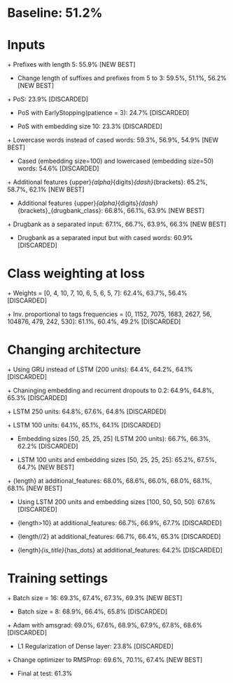 # Baseline: 51.2%
<!---
Epoch 10/10
170/170 [==============================] - 47s 275ms/step - loss: 0.0013 - accuracy: 0.9976 - val_loss: 0.0217 - val_accuracy: 0.9649
                   tp     fp      fn    #pred   #exp    P       R       F1
------------------------------------------------------------------------------
brand              45      3     329      48     374    93.8%   12.0%   21.3%
drug             1604    123     302    1727    1906    92.9%   84.2%   88.3%
drug_n             13    118      32     131      45    9.9%    28.9%   14.8%
group             543    122     144     665     687    81.7%   79.0%   80.3%
------------------------------------------------------------------------------
M.avg            -      -       -       -       -       69.6%   51.0%   51.2%
------------------------------------------------------------------------------
m.avg            2205    366     807    2571    3012    85.8%   73.2%   79.0%
m.avg(no class)  2347    224     665    2571    3012    91.3%   77.9%   84.1%
--->

# Inputs
\+ Prefixes with length 5: 55.9% [NEW BEST]
<!---
Epoch 10/10
170/170 [==============================] - 51s 302ms/step - loss: 0.0012 - accuracy: 0.9976 - val_loss: 0.0207 - val_accuracy: 0.9701
<!---                   tp	  fp	  fn	#pred	#exp	P	R	F1
------------------------------------------------------------------------------
brand              59	   1	 315	  60	 374	98.3%	15.8%	27.2%
drug             1649	 169	 257	1818	1906	90.7%	86.5%	88.6%
drug_n              7	   3	  38	  10	  45	70.0%	15.6%	25.5%
group             552	 101	 135	 653	 687	84.5%	80.3%	82.4%
------------------------------------------------------------------------------
M.avg            -      -       -       -       -       85.9%	49.5%	55.9%
------------------------------------------------------------------------------
m.avg            2267	 274	 745	2541	3012	89.2%	75.3%	81.6%
m.avg(no class)  2358	 183	 654	2541	3012	92.8%	78.3%	84.9%
--->

* Change length of suffixes and prefixes from 5 to 3: 59.5%, 51.1%, 56.2% [NEW BEST]
<!---
Epoch 10/10
170/170 [==============================] - 51s 300ms/step - loss: 0.0013 - accuracy: 0.9976 - val_loss: 0.0198 - val_accuracy: 0.9688

                   tp     fp      fn    #pred   #exp    P       R       F1
------------------------------------------------------------------------------
brand             109     21     265     130     374    83.8%   29.1%   43.3%
drug             1680    203     226    1883    1906    89.2%   88.1%   88.7%
drug_n              7      4      38      11      45    63.6%   15.6%   25.0%
group             573    152     114     725     687    79.0%   83.4%   81.2%
------------------------------------------------------------------------------
M.avg            -      -       -       -       -       78.9%   54.1%   59.5%
------------------------------------------------------------------------------
m.avg            2369    380     643    2749    3012    86.2%   78.7%   82.2%
m.avg(no class)  2489    260     523    2749    3012    90.5%   82.6%   86.4%

Epoch 10/10
170/170 [==============================] - 18s 107ms/step - loss: 0.0043 - accuracy: 0.9971 - val_loss: 0.0700 - val_accuracy: 0.9682
                   tp     fp      fn    #pred   #exp    P       R       F1
------------------------------------------------------------------------------
brand              57      9     317      66     374    86.4%   15.2%   25.9%
drug             1506    224     400    1730    1906    87.1%   79.0%   82.8%
drug_n              5     10      40      15      45    33.3%   11.1%   16.7%
group             535    133     152     668     687    80.1%   77.9%   79.0%
------------------------------------------------------------------------------
M.avg            -      -       -       -       -       71.7%   45.8%   51.1%
------------------------------------------------------------------------------
m.avg            2103    376     909    2479    3012    84.8%   69.8%   76.6%
m.avg(no class)  2181    298     831    2479    3012    88.0%   72.4%   79.4%

Epoch 10/10
170/170 [==============================] - 18s 105ms/step - loss: 0.0037 - accuracy: 0.9977 - val_loss: 0.0562 - val_accuracy: 0.9712
                   tp     fp      fn    #pred   #exp    P       R       F1
------------------------------------------------------------------------------
brand              88     12     286     100     374    88.0%   23.5%   37.1%
drug             1557    251     349    1808    1906    86.1%   81.7%   83.8%
drug_n              9     20      36      29      45    31.0%   20.0%   24.3%
group             539    131     148     670     687    80.4%   78.5%   79.4%
------------------------------------------------------------------------------
M.avg            -      -       -       -       -       71.4%   50.9%   56.2%
------------------------------------------------------------------------------
m.avg            2193    414     819    2607    3012    84.1%   72.8%   78.1%
m.avg(no class)  2302    305     710    2607    3012    88.3%   76.4%   81.9%
--->

<!---
Epoch 10/10
170/170 [==============================] - 57s 334ms/step - loss: 0.0028 - accuracy: 0.9947 - val_loss: 0.0185 - val_accuracy: 0.9702
<!---
                   tp     fp      fn    #pred   #exp    P       R       F1
------------------------------------------------------------------------------
brand             110     15     264     125     374    88.0%   29.4%   44.1%
drug             1668    219     238    1887    1906    88.4%   87.5%   88.0%
drug_n              5     16      40      21      45    23.8%   11.1%   15.2%
group             535     98     152     633     687    84.5%   77.9%   81.1%
------------------------------------------------------------------------------
M.avg            -      -       -       -       -       71.2%   51.5%   57.1%
------------------------------------------------------------------------------
m.avg            2318    348     694    2666    3012    86.9%   77.0%   81.6%
m.avg(no class)  2455    211     557    2666    3012    92.1%   81.5%   86.5%
--->

\+ PoS: 23.9% [DISCARDED]
<!---
Epoch 1/10
170/170 [==============================] - 63s 353ms/step - loss: 0.0212 - accuracy: 0.8710 - val_loss: 0.0104 - val_accuracy: 0.9011
Epoch 2/10
170/170 [==============================] - 61s 361ms/step - loss: 0.0065 - accuracy: 0.9438 - val_loss: 0.0073 - val_accuracy: 0.9438
Epoch 3/10
170/170 [==============================] - 66s 388ms/step - loss: 0.0032 - accuracy: 0.9721 - val_loss: 0.0065 - val_accuracy: 0.9530
Epoch 4/10
170/170 [==============================] - 64s 376ms/step - loss: 0.0019 - accuracy: 0.9844 - val_loss: 0.0061 - val_accuracy: 0.9552
Epoch 5/10
170/170 [==============================] - 59s 344ms/step - loss: 0.0013 - accuracy: 0.9893 - val_loss: 0.0063 - val_accuracy: 0.9573
Epoch 6/10
170/170 [==============================] - 62s 364ms/step - loss: 8.0420e-04 - accuracy: 0.9935 - val_loss: 0.0065 - val_accuracy: 0.9583
Epoch 7/10
170/170 [==============================] - 62s 364ms/step - loss: 5.9453e-04 - accuracy: 0.9949 - val_loss: 0.0068 - val_accuracy: 0.9583
Epoch 8/10
170/170 [==============================] - 61s 362ms/step - loss: 4.4662e-04 - accuracy: 0.9960 - val_loss: 0.0078 - val_accuracy: 0.9520
Epoch 9/10
170/170 [==============================] - 62s 363ms/step - loss: 3.3300e-04 - accuracy: 0.9973 - val_loss: 0.0075 - val_accuracy: 0.9552
Epoch 10/10
170/170 [==============================] - 62s 363ms/step - loss: 2.8593e-04 - accuracy: 0.9978 - val_loss: 0.0080 - val_accuracy: 0.9542
<!---
                   tp     fp      fn    #pred   #exp    P       R       F1
------------------------------------------------------------------------------
brand              14      3     360      17     374    82.4%   3.7%    7.2%
drug              550     59    1356     609    1906    90.3%   28.9%   43.7%
drug_n              1      4      44       5      45    20.0%   2.2%    4.0%
group             187     43     500     230     687    81.3%   27.2%   40.8%
------------------------------------------------------------------------------
M.avg            -      -       -       -       -       68.5%   15.5%   23.9%
------------------------------------------------------------------------------
m.avg             752    109    2260     861    3012    87.3%   25.0%   38.8%
m.avg(no class)   779     82    2233     861    3012    90.5%   25.9%   40.2%
--->

* PoS with EarlyStopping(patience = 3): 24.7% [DISCARDED]
<!---
Epoch 5/10
170/170 [==============================] - 60s 351ms/step - loss: 0.0012 - accuracy: 0.9901 - val_loss: 0.0060 - val_accuracy: 0.9573
                   tp     fp      fn    #pred   #exp    P       R       F1
------------------------------------------------------------------------------
brand              15      5     359      20     374    75.0%   4.0%    7.6%
drug              585     90    1321     675    1906    86.7%   30.7%   45.3%
drug_n              1      2      44       3      45    33.3%   2.2%    4.2%
group             194     54     493     248     687    78.2%   28.2%   41.5%
------------------------------------------------------------------------------
M.avg            -      -       -       -       -       68.3%   16.3%   24.7%
------------------------------------------------------------------------------
m.avg             795    151    2217     946    3012    84.0%   26.4%   40.2%
m.avg(no class)   833    113    2179     946    3012    88.1%   27.7%   42.1%
--->

* PoS with embedding size 10: 23.3% [DISCARDED]
<!---
Epoch 10/10
170/170 [==============================] - 56s 329ms/step - loss: 2.8751e-04 - accuracy: 0.9977 - val_loss: 0.0075 - val_accuracy: 0.9573
<!---
                   tp     fp      fn    #pred   #exp    P       R       F1
------------------------------------------------------------------------------
brand              14      1     360      15     374    93.3%   3.7%    7.2%
drug              583     96    1323     679    1906    85.9%   30.6%   45.1%
drug_n              0      0      45       0      45    0.0%    0.0%    0.0%
group             190     53     497     243     687    78.2%   27.7%   40.9%
------------------------------------------------------------------------------
M.avg            -      -       -       -       -       64.3%   15.5%   23.3%
------------------------------------------------------------------------------
m.avg             787    150    2225     937    3012    84.0%   26.1%   39.9%
m.avg(no class)   825    112    2187     937    3012    88.0%   27.4%   41.8%
--->

\+ Lowercase words instead of cased words: 59.3%, 56.9%, 54.9% [NEW BEST]
<!---
Epoch 10/10
170/170 [==============================] - 18s 108ms/step - loss: 0.0039 - accuracy: 0.9975 - val_loss: 0.0521 - val_accuracy: 0.9724
                   tp     fp      fn    #pred   #exp    P       R       F1
------------------------------------------------------------------------------
brand             121     11     253     132     374    91.7%   32.4%   47.8%
drug             1587    274     319    1861    1906    85.3%   83.3%   84.3%
drug_n             10     24      35      34      45    29.4%   22.2%   25.3%
group             543    133     144     676     687    80.3%   79.0%   79.7%
------------------------------------------------------------------------------
M.avg            -      -       -       -       -       71.7%   54.2%   59.3%
------------------------------------------------------------------------------
m.avg            2261    442     751    2703    3012    83.6%   75.1%   79.1%
m.avg(no class)  2368    335     644    2703    3012    87.6%   78.6%   82.9%

                   tp     fp      fn    #pred   #exp    P       R       F1
------------------------------------------------------------------------------
brand             117     27     257     144     374    81.2%   31.3%   45.2%
drug             1447    179     459    1626    1906    89.0%   75.9%   81.9%
drug_n              9     38      36      47      45    19.1%   20.0%   19.6%
group             543    115     144     658     687    82.5%   79.0%   80.7%
------------------------------------------------------------------------------
M.avg            -      -       -       -       -       68.0%   51.6%   56.9%
------------------------------------------------------------------------------
m.avg            2116    359     896    2475    3012    85.5%   70.3%   77.1%
m.avg(no class)  2204    271     808    2475    3012    89.1%   73.2%   80.3%

Epoch 10/10
170/170 [==============================] - 18s 104ms/step - loss: 0.0039 - accuracy: 0.9976 - val_loss: 0.0575 - val_accuracy: 0.9716
                   tp     fp      fn    #pred   #exp    P       R       F1
------------------------------------------------------------------------------
brand              97     10     277     107     374    90.7%   25.9%   40.3%
drug             1546    241     360    1787    1906    86.5%   81.1%   83.7%
drug_n              6     21      39      27      45    22.2%   13.3%   16.7%
group             532    132     155     664     687    80.1%   77.4%   78.8%
------------------------------------------------------------------------------
M.avg            -      -       -       -       -       69.9%   49.5%   54.9%
------------------------------------------------------------------------------
m.avg            2181    404     831    2585    3012    84.4%   72.4%   77.9%
m.avg(no class)  2275    310     737    2585    3012    88.0%   75.5%   81.3%
--->

* Cased (embedding size=100) and lowercased (embedding size=50) words: 54.6% [DISCARDED]
<!---
Epoch 10/10
170/170 [==============================] - 22s 132ms/step - loss: 0.0030 - accuracy: 0.9980 - val_loss: 0.0595 - val_accuracy: 0.9692
                   tp     fp      fn    #pred   #exp    P       R       F1
------------------------------------------------------------------------------
brand              84     21     290     105     374    80.0%   22.5%   35.1%
drug             1489    206     417    1695    1906    87.8%   78.1%   82.7%
drug_n              7     15      38      22      45    31.8%   15.6%   20.9%
group             545    136     142     681     687    80.0%   79.3%   79.7%
------------------------------------------------------------------------------
M.avg            -      -       -       -       -       69.9%   48.9%   54.6%
------------------------------------------------------------------------------
m.avg            2125    378     887    2503    3012    84.9%   70.6%   77.1%
m.avg(no class)  2207    296     805    2503    3012    88.2%   73.3%   80.0%
--->

\+ Additional features {upper}_{alpha}_{digits}_{dash}_{brackets}: 65.2%, 58.7%, 62.1% [NEW BEST]
<!---
Epoch 10/10
170/170 [==============================] - 63s 368ms/step - loss: 0.0012 - accuracy: 0.9977 - val_loss: 0.0163 - val_accuracy: 0.9731
                   tp     fp      fn    #pred   #exp    P       R       F1
------------------------------------------------------------------------------
brand             194     30     180     224     374    86.6%   51.9%   64.9%
drug             1674    149     232    1823    1906    91.8%   87.8%   89.8%
drug_n             10     34      35      44      45    22.7%   22.2%   22.5%
group             570    103     117     673     687    84.7%   83.0%   83.8%
------------------------------------------------------------------------------
M.avg            -      -       -       -       -       71.5%   61.2%   65.2%
------------------------------------------------------------------------------
m.avg            2448    316     564    2764    3012    88.6%   81.3%   84.8%
m.avg(no class)  2546    218     466    2764    3012    92.1%   84.5%   88.2%

Epoch 10/10
170/170 [==============================] - 22s 132ms/step - loss: 0.0039 - accuracy: 0.9974 - val_loss: 0.0552 - val_accuracy: 0.9723
                   tp     fp      fn    #pred   #exp    P       R       F1
------------------------------------------------------------------------------
brand             141     15     233     156     374    90.4%   37.7%   53.2%
drug             1508    191     398    1699    1906    88.8%   79.1%   83.7%
drug_n              7     20      38      27      45    25.9%   15.6%   19.4%
group             516    113     171     629     687    82.0%   75.1%   78.4%
------------------------------------------------------------------------------
M.avg            -      -       -       -       -       71.8%   51.9%   58.7%
------------------------------------------------------------------------------
m.avg            2172    339     840    2511    3012    86.5%   72.1%   78.7%
m.avg(no class)  2236    275     776    2511    3012    89.0%   74.2%   81.0%

Epoch 10/10
170/170 [==============================] - 21s 125ms/step - loss: 0.0036 - accuracy: 0.9978 - val_loss: 0.0478 - val_accuracy: 0.9739
                   tp     fp      fn    #pred   #exp    P       R       F1
------------------------------------------------------------------------------
brand             187     44     187     231     374    81.0%   50.0%   61.8%
drug             1508    198     398    1706    1906    88.4%   79.1%   83.5%
drug_n              9     25      36      34      45    26.5%   20.0%   22.8%
group             538    115     149     653     687    82.4%   78.3%   80.3%
------------------------------------------------------------------------------
M.avg            -      -       -       -       -       69.6%   56.9%   62.1%
------------------------------------------------------------------------------
m.avg            2242    382     770    2624    3012    85.4%   74.4%   79.6%
m.avg(no class)  2323    301     689    2624    3012    88.5%   77.1%   82.4%
--->

* Additional features {upper}_{alpha}_{digits}_{dash}_{brackets}_{drugbank_class}: 66.8%, 66.1%, 63.9% [NEW BEST]
<!---
Epoch 10/10
170/170 [==============================] - 43s 252ms/step - loss: 0.0034 - accuracy: 0.9978 - val_loss: 0.0463 - val_accuracy: 0.9763
                   tp     fp      fn    #pred   #exp    P       R       F1
------------------------------------------------------------------------------
brand             250     43     124     293     374    85.3%   66.8%   75.0%
drug             1551    226     355    1777    1906    87.3%   81.4%   84.2%
drug_n             10     16      35      26      45    38.5%   22.2%   28.2%
group             533    113     154     646     687    82.5%   77.6%   80.0%
------------------------------------------------------------------------------
M.avg            -      -       -       -       -       73.4%   62.0%   66.8%
------------------------------------------------------------------------------
m.avg            2344    398     668    2742    3012    85.5%   77.8%   81.5%
m.avg(no class)  2410    332     602    2742    3012    87.9%   80.0%   83.8%

Epoch 10/10
170/170 [==============================] - 32s 187ms/step - loss: 0.0039 - accuracy: 0.9976 - val_loss: 0.0508 - val_accuracy: 0.9717
                   tp     fp      fn    #pred   #exp    P       R       F1
------------------------------------------------------------------------------
brand             205     26     169     231     374    88.7%   54.8%   67.8%
drug             1426    152     480    1578    1906    90.4%   74.8%   81.9%
drug_n              7     32      38      39      45    17.9%   15.6%   16.7%
group             512    113     175     625     687    81.9%   74.5%   78.0%
------------------------------------------------------------------------------
M.avg            -      -       -       -       -       69.7%   54.9%   61.1%
------------------------------------------------------------------------------
m.avg            2150    323     862    2473    3012    86.9%   71.4%   78.4%
m.avg(no class)  2208    265     804    2473    3012    89.3%   73.3%   80.5%

Epoch 10/10
170/170 [==============================] - 22s 129ms/step - loss: 0.0034 - accuracy: 0.9978 - val_loss: 0.0450 - val_accuracy: 0.9759
                   tp     fp      fn    #pred   #exp    P       R       F1
------------------------------------------------------------------------------
brand             225     45     149     270     374    83.3%   60.2%   69.9%
drug             1538    205     368    1743    1906    88.2%   80.7%   84.3%
drug_n              7     15      38      22      45    31.8%   15.6%   20.9%
group             537    111     150     648     687    82.9%   78.2%   80.4%
------------------------------------------------------------------------------
M.avg            -      -       -       -       -       71.6%   58.6%   63.9%
------------------------------------------------------------------------------
m.avg            2307    376     705    2683    3012    86.0%   76.6%   81.0%
m.avg(no class)  2372    311     640    2683    3012    88.4%   78.8%   83.3%
--->

\+ Drugbank as a separated input: 67.1%, 66.7%, 63.9%, 66.3% [NEW BEST]
<!---
Epoch 10/10
170/170 [==============================] - 24s 142ms/step - loss: 0.0029 - accuracy: 0.9983 - val_loss: 0.0487 - val_accuracy: 0.9759
                   tp     fp      fn    #pred   #exp    P       R       F1
------------------------------------------------------------------------------
brand             234     31     140     265     374    88.3%   62.6%   73.2%
drug             1520    196     386    1716    1906    88.6%   79.7%   83.9%
drug_n              9      5      36      14      45    64.3%   20.0%   30.5%
group             531     95     156     626     687    84.8%   77.3%   80.9%
------------------------------------------------------------------------------
M.avg            -      -       -       -       -       81.5%   59.9%   67.1%
------------------------------------------------------------------------------
m.avg            2294    327     718    2621    3012    87.5%   76.2%   81.4%
m.avg(no class)  2341    280     671    2621    3012    89.3%   77.7%   83.1%

Epoch 10/10
170/170 [==============================] - 23s 138ms/step - loss: 0.0038 - accuracy: 0.9976 - val_loss: 0.0430 - val_accuracy: 0.9775
                   tp     fp      fn    #pred   #exp    P       R       F1
------------------------------------------------------------------------------
brand             234     29     140     263     374    89.0%   62.6%   73.5%
drug             1567    217     339    1784    1906    87.8%   82.2%   84.9%
drug_n             10     18      35      28      45    35.7%   22.2%   27.4%
group             546    115     141     661     687    82.6%   79.5%   81.0%
------------------------------------------------------------------------------
M.avg            -      -       -       -       -       73.8%   61.6%   66.7%
------------------------------------------------------------------------------
m.avg            2357    379     655    2736    3012    86.1%   78.3%   82.0%
m.avg(no class)  2416    320     596    2736    3012    88.3%   80.2%   84.1%

Epoch 10/10
170/170 [==============================] - 24s 144ms/step - loss: 0.0029 - accuracy: 0.9981 - val_loss: 0.0504 - val_accuracy: 0.9745
                   tp     fp      fn    #pred   #exp    P       R       F1
------------------------------------------------------------------------------
brand             190     17     184     207     374    91.8%   50.8%   65.4%
drug             1511    188     395    1699    1906    88.9%   79.3%   83.8%
drug_n              9     16      36      25      45    36.0%   20.0%   25.7%
group             540    111     147     651     687    82.9%   78.6%   80.7%
------------------------------------------------------------------------------
M.avg            -      -       -       -       -       74.9%   57.2%   63.9%
------------------------------------------------------------------------------
m.avg            2250    332     762    2582    3012    87.1%   74.7%   80.4%
m.avg(no class)  2306    276     706    2582    3012    89.3%   76.6%   82.4%

Epoch 10/10
170/170 [==============================] - 24s 143ms/step - loss: 0.0032 - accuracy: 0.9980 - val_loss: 0.0466 - val_accuracy: 0.9759
                   tp     fp      fn    #pred   #exp    P       R       F1
------------------------------------------------------------------------------
brand             238     33     136     271     374    87.8%   63.6%   73.8%
drug             1530    222     376    1752    1906    87.3%   80.3%   83.7%
drug_n              8      3      37      11      45    72.7%   17.8%   28.6%
group             521    105     166     626     687    83.2%   75.8%   79.4%
------------------------------------------------------------------------------
M.avg            -      -       -       -       -       82.8%   59.4%   66.3%
------------------------------------------------------------------------------
m.avg            2297    363     715    2660    3012    86.4%   76.3%   81.0%
m.avg(no class)  2358    302     654    2660    3012    88.6%   78.3%   83.1%
--->

* Drugbank as a separated input but with cased words: 60.9% [DISCARDED]
<!---
Epoch 10/10
170/170 [==============================] - 25s 144ms/step - loss: 0.0029 - accuracy: 0.9980 - val_loss: 0.0489 - val_accuracy: 0.9739
                   tp     fp      fn    #pred   #exp    P       R       F1
------------------------------------------------------------------------------
brand             217     35     157     252     374    86.1%   58.0%   69.3%
drug             1537    216     369    1753    1906    87.7%   80.6%   84.0%
drug_n              3      3      42       6      45    50.0%   6.7%    11.8%
group             536    140     151     676     687    79.3%   78.0%   78.7%
------------------------------------------------------------------------------
M.avg            -      -       -       -       -       75.8%   55.8%   60.9%
------------------------------------------------------------------------------
m.avg            2293    394     719    2687    3012    85.3%   76.1%   80.5%
m.avg(no class)  2356    331     656    2687    3012    87.7%   78.2%   82.7%
--->


# Class weighting at loss
\+ Weights = [0, 4, 10, 7, 10, 6, 5, 6, 5, 7]: 62.4%, 63.7%, 56.4% [DISCARDED]
<!---
Epoch 10/10
170/170 [==============================] - 68s 397ms/step - loss: 0.0210 - accuracy: 0.9958 - val_loss: 0.3340 - val_accuracy: 0.9746
                   tp     fp      fn    #pred   #exp    P       R       F1
------------------------------------------------------------------------------
brand             185     17     189     202     374    91.6%   49.5%   64.2%
drug             1495    186     411    1681    1906    88.9%   78.4%   83.4%
drug_n              7     11      38      18      45    38.9%   15.6%   22.2%
group             536    119     151     655     687    81.8%   78.0%   79.9%
------------------------------------------------------------------------------
M.avg            -      -       -       -       -       75.3%   55.4%   62.4%
------------------------------------------------------------------------------
m.avg            2223    333     789    2556    3012    87.0%   73.8%   79.8%
m.avg(no class)  2276    280     736    2556    3012    89.0%   75.6%   81.8%

Epoch 10/10
170/170 [==============================] - 48s 285ms/step - loss: 0.0261 - accuracy: 0.9929 - val_loss: 0.3176 - val_accuracy: 0.9724
                   tp     fp      fn    #pred   #exp    P       R       F1
------------------------------------------------------------------------------
brand             231     41     143     272     374    84.9%   61.8%   71.5%
drug             1443    229     463    1672    1906    86.3%   75.7%   80.7%
drug_n              9     20      36      29      45    31.0%   20.0%   24.3%
group             519    121     168     640     687    81.1%   75.5%   78.2%
------------------------------------------------------------------------------
M.avg            -      -       -       -       -       70.8%   58.3%   63.7%
------------------------------------------------------------------------------
m.avg            2202    411     810    2613    3012    84.3%   73.1%   78.3%
m.avg(no class)  2272    341     740    2613    3012    86.9%   75.4%   80.8%

Epoch 10/10
170/170 [==============================] - 25s 144ms/step - loss: 0.0115 - accuracy: 0.9846 - val_loss: 0.2583 - val_accuracy: 0.9616
                   tp     fp      fn    #pred   #exp    P       R       F1
------------------------------------------------------------------------------
brand             252     36     122     288     374    87.5%   67.4%   76.1%
drug             1493    162     413    1655    1906    90.2%   78.3%   83.9%
drug_n             10     52      35      62      45    16.1%   22.2%   18.7%
group             317    342     370     659     687    48.1%   46.1%   47.1%
------------------------------------------------------------------------------
M.avg            -      -       -       -       -       60.5%   53.5%   56.4%
------------------------------------------------------------------------------
m.avg            2072    592     940    2664    3012    77.8%   68.8%   73.0%
m.avg(no class)  2142    522     870    2664    3012    80.4%   71.1%   75.5%
--->

\+ Inv. proportional to tags frequencies = [0, 1152, 7075, 1683, 2627, 56, 104876, 479, 242, 530]: 61.1%, 60.4%, 49.2% [DISCARDED]
<!---
Epoch 10/10
170/170 [==============================] - 77s 455ms/step - loss: 5.5653e-05 - accuracy: 0.9813 - val_loss: 0.0037 - val_accuracy: 0.9608
                   tp     fp      fn    #pred   #exp    P       R       F1
------------------------------------------------------------------------------
brand             226     47     148     273     374    82.8%   60.4%   69.9%
drug             1585    363     321    1948    1906    81.4%   83.2%   82.3%
drug_n             14     82      31      96      45    14.6%   31.1%   19.9%
group             528    243     159     771     687    68.5%   76.9%   72.4%
------------------------------------------------------------------------------
M.avg            -      -       -       -       -       61.8%   62.9%   61.1%
------------------------------------------------------------------------------
m.avg            2353    735     659    3088    3012    76.2%   78.1%   77.1%
m.avg(no class)  2436    652     576    3088    3012    78.9%   80.9%   79.9%

Epoch 10/10
170/170 [==============================] - 42s 246ms/step - loss: 1.1340e-04 - accuracy: 0.9572 - val_loss: 0.0048 - val_accuracy: 0.9561
                   tp     fp      fn    #pred   #exp    P       R       F1
------------------------------------------------------------------------------
brand             276     60      98     336     374    82.1%   73.8%   77.7%
drug             1576    515     330    2091    1906    75.4%   82.7%   78.9%
drug_n              8     30      37      38      45    21.1%   17.8%   19.3%
group             422    172     265     594     687    71.0%   61.4%   65.9%
------------------------------------------------------------------------------
M.avg            -      -       -       -       -       62.4%   58.9%   60.4%
------------------------------------------------------------------------------
m.avg            2282    777     730    3059    3012    74.6%   75.8%   75.2%
m.avg(no class)  2389    670     623    3059    3012    78.1%   79.3%   78.7%

Epoch 10/10
170/170 [==============================] - 22s 128ms/step - loss: 2.4275e-04 - accuracy: 0.9779 - val_loss: 0.0045 - val_accuracy: 0.9585
                   tp     fp      fn    #pred   #exp    P       R       F1
------------------------------------------------------------------------------
brand             204     42     170     246     374    82.9%   54.5%   65.8%
drug             1560    350     346    1910    1906    81.7%   81.8%   81.8%
drug_n              5      5      40      10      45    50.0%   11.1%   18.2%
group              90      7     597      97     687    92.8%   13.1%   23.0%
------------------------------------------------------------------------------
M.avg            -      -       -       -       -       76.8%   40.2%   47.2%
------------------------------------------------------------------------------
m.avg            1859    404    1153    2263    3012    82.1%   61.7%   70.5%
m.avg(no class)  2031    232     981    2263    3012    89.7%   67.4%   77.0%
--->



# Changing architecture
\+ Using GRU instead of LSTM (200 units): 64.4%, 64.2%, 64.1% [DISCARDED]
<!---
Epoch 10/10
170/170 [==============================] - 20s 116ms/step - loss: 0.0029 - accuracy: 0.9979 - val_loss: 0.0509 - val_accuracy: 0.9750
                   tp     fp      fn    #pred   #exp    P       R       F1
------------------------------------------------------------------------------
brand             220     31     154     251     374    87.6%   58.8%   70.4%
drug             1519    210     387    1729    1906    87.9%   79.7%   83.6%
drug_n              7      8      38      15      45    46.7%   15.6%   23.3%
group             527     97     160     624     687    84.5%   76.7%   80.4%
------------------------------------------------------------------------------
M.avg            -      -       -       -       -       76.7%   57.7%   64.4%
------------------------------------------------------------------------------
m.avg            2273    346     739    2619    3012    86.8%   75.5%   80.7%
m.avg(no class)  2329    290     683    2619    3012    88.9%   77.3%   82.7%

                   tp     fp      fn    #pred   #exp    P       R       F1
------------------------------------------------------------------------------
brand             217     35     157     252     374    86.1%   58.0%   69.3%
drug             1546    203     360    1749    1906    88.4%   81.1%   84.6%
drug_n              7      9      38      16      45    43.8%   15.6%   23.0%
group             529    111     158     640     687    82.7%   77.0%   79.7%
------------------------------------------------------------------------------
M.avg            -      -       -       -       -       75.2%   57.9%   64.2%
------------------------------------------------------------------------------
m.avg            2299    358     713    2657    3012    86.5%   76.3%   81.1%
m.avg(no class)  2360    297     652    2657    3012    88.8%   78.4%   83.3%

Epoch 10/10
170/170 [==============================] - 51s 302ms/step - loss: 0.0023 - accuracy: 0.9984 - val_loss: 0.0503 - val_accuracy: 0.9754
                   tp     fp      fn    #pred   #exp    P       R       F1
------------------------------------------------------------------------------
brand             217     28     157     245     374    88.6%   58.0%   70.1%
drug             1561    217     345    1778    1906    87.8%   81.9%   84.7%
drug_n              7     13      38      20      45    35.0%   15.6%   21.5%
group             534    114     153     648     687    82.4%   77.7%   80.0%
------------------------------------------------------------------------------
M.avg            -      -       -       -       -       73.4%   58.3%   64.1%
------------------------------------------------------------------------------
m.avg            2319    372     693    2691    3012    86.2%   77.0%   81.3%
m.avg(no class)  2382    309     630    2691    3012    88.5%   79.1%   83.5%

Epoch 10/10
170/170 [==============================] - 55s 323ms/step - loss: 0.0024 - accuracy: 0.9984 - val_loss: 0.0484 - val_accuracy: 0.9755

Epoch 10/10
170/170 [==============================] - 57s 337ms/step - loss: 0.0026 - accuracy: 0.9982 - val_loss: 0.0475 - val_accuracy: 0.9749
--->

\+ Chaninging embedding and recurrent dropouts to 0.2: 64.9%, 64.8%, 65.3% [DISCARDED]
<!---
Epoch 10/10
170/170 [==============================] - 68s 399ms/step - loss: 0.0040 - accuracy: 0.9975 - val_loss: 0.0471 - val_accuracy: 0.9751
                   tp     fp      fn    #pred   #exp    P       R       F1
------------------------------------------------------------------------------
brand             208     21     166     229     374    90.8%   55.6%   69.0%
drug             1520    174     386    1694    1906    89.7%   79.7%   84.4%
drug_n             10     22      35      32      45    31.2%   22.2%   26.0%
group             546    129     141     675     687    80.9%   79.5%   80.2%
------------------------------------------------------------------------------
M.avg            -      -       -       -       -       73.2%   59.3%   64.9%
------------------------------------------------------------------------------
m.avg            2284    346     728    2630    3012    86.8%   75.8%   81.0%
m.avg(no class)  2334    296     678    2630    3012    88.7%   77.5%   82.7%

Epoch 10/10
170/170 [==============================] - 45s 263ms/step - loss: 0.0035 - accuracy: 0.9976 - val_loss: 0.0451 - val_accuracy: 0.9766
                   tp     fp      fn    #pred   #exp    P       R       F1
------------------------------------------------------------------------------
brand             226     28     148     254     374    89.0%   60.4%   72.0%
drug             1536    191     370    1727    1906    88.9%   80.6%   84.6%
drug_n              7     11      38      18      45    38.9%   15.6%   22.2%
group             543    118     144     661     687    82.1%   79.0%   80.6%
------------------------------------------------------------------------------
M.avg            -      -       -       -       -       74.7%   58.9%   64.8%
------------------------------------------------------------------------------
m.avg            2312    348     700    2660    3012    86.9%   76.8%   81.5%
m.avg(no class)  2365    295     647    2660    3012    88.9%   78.5%   83.4%

170/170 [==============================] - 23s 134ms/step - loss: 0.0035 - accuracy: 0.9978 - val_loss: 0.0502 - val_accuracy: 0.9740
                   tp     fp      fn    #pred   #exp    P       R       F1
------------------------------------------------------------------------------
brand             225     27     149     252     374    89.3%   60.2%   71.9%
drug             1475    172     431    1647    1906    89.6%   77.4%   83.0%
drug_n              7      2      38       9      45    77.8%   15.6%   25.9%
group             534    111     153     645     687    82.8%   77.7%   80.2%
------------------------------------------------------------------------------
M.avg            -      -       -       -       -       84.9%   57.7%   65.3%
------------------------------------------------------------------------------
m.avg            2241    312     771    2553    3012    87.8%   74.4%   80.5%
m.avg(no class)  2286    267     726    2553    3012    89.5%   75.9%   82.2%
--->

\+ LSTM 250 units: 64.8%, 67.6%, 64.8% [DISCARDED]
<!---
Epoch 10/10
170/170 [==============================] - 106s 622ms/step - loss: 0.0031 - accuracy: 0.9980 - val_loss: 0.0469 - val_accuracy: 0.9759
                   tp     fp      fn    #pred   #exp    P       R       F1
------------------------------------------------------------------------------
brand             193     22     181     215     374    89.8%   51.6%   65.5%
drug             1549    218     357    1767    1906    87.7%   81.3%   84.3%
drug_n              8      4      37      12      45    66.7%   17.8%   28.1%
group             537    100     150     637     687    84.3%   78.2%   81.1%
------------------------------------------------------------------------------
M.avg            -      -       -       -       -       82.1%   57.2%   64.8%
------------------------------------------------------------------------------
m.avg            2287    344     725    2631    3012    86.9%   75.9%   81.1%
m.avg(no class)  2349    282     663    2631    3012    89.3%   78.0%   83.3%

Epoch 10/10
170/170 [==============================] - 34s 203ms/step - loss: 0.0028 - accuracy: 0.9983 - val_loss: 0.0452 - val_accuracy: 0.9780
                   tp     fp      fn    #pred   #exp    P       R       F1
------------------------------------------------------------------------------
brand             241     34     133     275     374    87.6%   64.4%   74.3%
drug             1557    200     349    1757    1906    88.6%   81.7%   85.0%
drug_n             10     11      35      21      45    47.6%   22.2%   30.3%
group             540    110     147     650     687    83.1%   78.6%   80.8%
------------------------------------------------------------------------------
M.avg            -      -       -       -       -       76.7%   61.7%   67.6%
------------------------------------------------------------------------------
m.avg            2348    355     664    2703    3012    86.9%   78.0%   82.2%
m.avg(no class)  2407    296     605    2703    3012    89.0%   79.9%   84.2%

Epoch 10/10
170/170 [==============================] - 106s 622ms/step - loss: 0.0031 - accuracy: 0.9980 - val_loss: 0.0469 - val_accuracy: 0.9759
                   tp     fp      fn    #pred   #exp    P       R       F1
------------------------------------------------------------------------------
brand             193     22     181     215     374    89.8%   51.6%   65.5%
drug             1549    218     357    1767    1906    87.7%   81.3%   84.3%
drug_n              8      4      37      12      45    66.7%   17.8%   28.1%
group             537    100     150     637     687    84.3%   78.2%   81.1%
------------------------------------------------------------------------------
M.avg            -      -       -       -       -       82.1%   57.2%   64.8%
------------------------------------------------------------------------------
m.avg            2287    344     725    2631    3012    86.9%   75.9%   81.1%
m.avg(no class)  2349    282     663    2631    3012    89.3%   78.0%   83.3%
--->

\+ LSTM 100 units: 64.1%, 65.1%, 64.1% [DISCARDED]
<!---
Epoch 10/10
170/170 [==============================] - 28s 162ms/step - loss: 0.0031 - accuracy: 0.9979 - val_loss: 0.0464 - val_accuracy: 0.9746
                   tp     fp      fn    #pred   #exp    P       R       F1
------------------------------------------------------------------------------
brand             207     30     167     237     374    87.3%   55.3%   67.8%
drug             1505    197     401    1702    1906    88.4%   79.0%   83.4%
drug_n              8      7      37      15      45    53.3%   17.8%   26.7%
group             515    111     172     626     687    82.3%   75.0%   78.4%
------------------------------------------------------------------------------
M.avg            -      -       -       -       -       77.8%   56.8%   64.1%
------------------------------------------------------------------------------
m.avg            2235    345     777    2580    3012    86.6%   74.2%   79.9%
m.avg(no class)  2288    292     724    2580    3012    88.7%   76.0%   81.8%

Epoch 10/10
170/170 [==============================] - 16s 95ms/step - loss: 0.0042 - accuracy: 0.9973 - val_loss: 0.0456 - val_accuracy: 0.9752
                   tp     fp      fn    #pred   #exp    P       R       F1
------------------------------------------------------------------------------
brand             236     38     138     274     374    86.1%   63.1%   72.8%
drug             1502    203     404    1705    1906    88.1%   78.8%   83.2%
drug_n              8      8      37      16      45    50.0%   17.8%   26.2%
group             514    113     173     627     687    82.0%   74.8%   78.2%
------------------------------------------------------------------------------
M.avg            -      -       -       -       -       76.6%   58.6%   65.1%
------------------------------------------------------------------------------
m.avg            2260    362     752    2622    3012    86.2%   75.0%   80.2%
m.avg(no class)  2316    306     696    2622    3012    88.3%   76.9%   82.2%

Epoch 10/10
170/170 [==============================] - 11s 64ms/step - loss: 0.0037 - accuracy: 0.9978 - val_loss: 0.0482 - val_accuracy: 0.9744
                   tp     fp      fn    #pred   #exp    P       R       F1
------------------------------------------------------------------------------
brand             207     30     167     237     374    87.3%   55.3%   67.8%
drug             1505    197     401    1702    1906    88.4%   79.0%   83.4%
drug_n              8      7      37      15      45    53.3%   17.8%   26.7%
group             515    111     172     626     687    82.3%   75.0%   78.4%
------------------------------------------------------------------------------
M.avg            -      -       -       -       -       77.8%   56.8%   64.1%
------------------------------------------------------------------------------
m.avg            2235    345     777    2580    3012    86.6%   74.2%   79.9%
m.avg(no class)  2288    292     724    2580    3012    88.7%   76.0%   81.8%
--->

* Embedding sizes [50, 25, 25, 25] (LSTM 200 units): 66.7%, 66.3%, 62.2% [DISCARDED]
<!---
170/170 [==============================] - 53s 314ms/step - loss: 0.0047 - accuracy: 0.9970 - val_loss: 0.0416 - val_accuracy: 0.9778
                   tp     fp      fn    #pred   #exp    P       R       F1
------------------------------------------------------------------------------
brand             272     48     102     320     374    85.0%   72.7%   78.4%
drug             1572    220     334    1792    1906    87.7%   82.5%   85.0%
drug_n              7     10      38      17      45    41.2%   15.6%   22.6%
group             550    122     137     672     687    81.8%   80.1%   80.9%
------------------------------------------------------------------------------
M.avg            -      -       -       -       -       73.9%   62.7%   66.7%
------------------------------------------------------------------------------
m.avg            2401    400     611    2801    3012    85.7%   79.7%   82.6%
m.avg(no class)  2467    334     545    2801    3012    88.1%   81.9%   84.9%

170/170 [==============================] - 33s 192ms/step - loss: 0.0053 - accuracy: 0.9967 - val_loss: 0.0460 - val_accuracy: 0.9759
                   tp     fp      fn    #pred   #exp    P       R       F1
------------------------------------------------------------------------------
brand             240     43     134     283     374    84.8%   64.2%   73.1%
drug             1501    197     405    1698    1906    88.4%   78.8%   83.3%
drug_n              9     11      36      20      45    45.0%   20.0%   27.7%
group             536     95     151     631     687    84.9%   78.0%   81.3%
------------------------------------------------------------------------------
M.avg            -      -       -       -       -       75.8%   60.2%   66.3%
------------------------------------------------------------------------------
m.avg            2286    346     726    2632    3012    86.9%   75.9%   81.0%
m.avg(no class)  2343    289     669    2632    3012    89.0%   77.8%   83.0%

Epoch 10/10
170/170 [==============================] - 17s 100ms/step - loss: 0.0049 - accuracy: 0.9968 - val_loss: 0.0499 - val_accuracy: 0.9732
                   tp     fp      fn    #pred   #exp    P       R       F1
------------------------------------------------------------------------------
brand             217     20     157     237     374    91.6%   58.0%   71.0%
drug             1464    163     442    1627    1906    90.0%   76.8%   82.9%
drug_n              7     30      38      37      45    18.9%   15.6%   17.1%
group             514    120     173     634     687    81.1%   74.8%   77.8%
------------------------------------------------------------------------------
M.avg            -      -       -       -       -       70.4%   56.3%   62.2%
------------------------------------------------------------------------------
m.avg            2202    333     810    2535    3012    86.9%   73.1%   79.4%
m.avg(no class)  2251    284     761    2535    3012    88.8%   74.7%   81.2%
--->

* LSTM 100 units and embedding sizes [50, 25, 25, 25]: 65.2%, 67.5%, 64.7% [NEW BEST]
<!---
Epoch 10/10
170/170 [==============================] - 12s 69ms/step - loss: 0.0055 - accuracy: 0.9966 - val_loss: 0.0442 - val_accuracy: 0.9765
                   tp     fp      fn    #pred   #exp    P       R       F1
------------------------------------------------------------------------------
brand             244     38     130     282     374    86.5%   65.2%   74.4%
drug             1521    192     385    1713    1906    88.8%   79.8%   84.1%
drug_n              7     10      38      17      45    41.2%   15.6%   22.6%
group             531    113     156     644     687    82.5%   77.3%   79.8%
------------------------------------------------------------------------------
M.avg            -      -       -       -       -       74.7%   59.5%   65.2%
------------------------------------------------------------------------------
m.avg            2303    353     709    2656    3012    86.7%   76.5%   81.3%
m.avg(no class)  2360    296     652    2656    3012    88.9%   78.4%   83.3%

Epoch 10/10
170/170 [==============================] - 8s 47ms/step - loss: 0.0054 - accuracy: 0.9964 - val_loss: 0.0416 - val_accuracy: 0.9757
                   tp     fp      fn    #pred   #exp    P       R       F1
------------------------------------------------------------------------------
brand             252     52     122     304     374    82.9%   67.4%   74.3%
drug             1519    190     387    1709    1906    88.9%   79.7%   84.0%
drug_n             10      8      35      18      45    55.6%   22.2%   31.7%
group             542    131     145     673     687    80.5%   78.9%   79.7%
------------------------------------------------------------------------------
M.avg            -      -       -       -       -       77.0%   62.0%   67.5%
------------------------------------------------------------------------------
m.avg            2323    381     689    2704    3012    85.9%   77.1%   81.3%
m.avg(no class)  2388    316     624    2704    3012    88.3%   79.3%   83.6%

Epoch 10/10
170/170 [==============================] - 8s 47ms/step - loss: 0.0056 - accuracy: 0.9965 - val_loss: 0.0422 - val_accuracy: 0.9752
                   tp     fp      fn    #pred   #exp    P       R       F1
------------------------------------------------------------------------------
brand             234     38     140     272     374    86.0%   62.6%   72.4%
drug             1558    226     348    1784    1906    87.3%   81.7%   84.4%
drug_n             10     31      35      41      45    24.4%   22.2%   23.3%
group             529    132     158     661     687    80.0%   77.0%   78.5%
------------------------------------------------------------------------------
M.avg            -      -       -       -       -       69.4%   60.9%   64.7%
------------------------------------------------------------------------------
m.avg            2331    427     681    2758    3012    84.5%   77.4%   80.8%
m.avg(no class)  2411    347     601    2758    3012    87.4%   80.0%   83.6%
--->

\+ {length} at additional_features: 68.0%, 68.6%, 66.0%, 68.0%, 68.1%, 68.1% [NEW BEST]
<!---
Epoch 10/10
170/170 [==============================] - 13s 76ms/step - loss: 0.0054 - accuracy: 0.9967 - val_loss: 0.0374 - val_accuracy: 0.9802
                   tp     fp      fn    #pred   #exp    P       R       F1
------------------------------------------------------------------------------
brand             278     19      96     297     374    93.6%   74.3%   82.9%
drug             1607    247     299    1854    1906    86.7%   84.3%   85.5%
drug_n              7      8      38      15      45    46.7%   15.6%   23.3%
group             532    104     155     636     687    83.6%   77.4%   80.4%
------------------------------------------------------------------------------
M.avg            -      -       -       -       -       77.6%   62.9%   68.0%
------------------------------------------------------------------------------
m.avg            2424    378     588    2802    3012    86.5%   80.5%   83.4%
m.avg(no class)  2490    312     522    2802    3012    88.9%   82.7%   85.7%

Epoch 10/10
170/170 [==============================] - 11s 67ms/step - loss: 0.0049 - accuracy: 0.9968 - val_loss: 0.0390 - val_accuracy: 0.9794
                   tp     fp      fn    #pred   #exp    P       R       F1
------------------------------------------------------------------------------
brand             286     27      88     313     374    91.4%   76.5%   83.3%
drug             1559    208     347    1767    1906    88.2%   81.8%   84.9%
drug_n              8      9      37      17      45    47.1%   17.8%   25.8%
group             542    116     145     658     687    82.4%   78.9%   80.6%
------------------------------------------------------------------------------
M.avg            -      -       -       -       -       77.3%   63.7%   68.6%
------------------------------------------------------------------------------
m.avg            2395    360     617    2755    3012    86.9%   79.5%   83.1%
m.avg(no class)  2446    309     566    2755    3012    88.8%   81.2%   84.8%

Epoch 10/10
170/170 [==============================] - 8s 50ms/step - loss: 0.0052 - accuracy: 0.9966 - val_loss: 0.0410 - val_accuracy: 0.9780
                   tp     fp      fn    #pred   #exp    P       R       F1
------------------------------------------------------------------------------
brand             264     17     110     281     374    94.0%   70.6%   80.6%
drug             1525    190     381    1715    1906    88.9%   80.0%   84.2%
drug_n              6      7      39      13      45    46.2%   13.3%   20.7%
group             520    116     167     636     687    81.8%   75.7%   78.6%
------------------------------------------------------------------------------
M.avg            -      -       -       -       -       77.7%   59.9%   66.0%
------------------------------------------------------------------------------
m.avg            2315    330     697    2645    3012    87.5%   76.9%   81.8%
m.avg(no class)  2361    284     651    2645    3012    89.3%   78.4%   83.5%

Epoch 10/10
170/170 [==============================] - 11s 65ms/step - loss: 0.0059 - accuracy: 0.9963 - val_loss: 0.0394 - val_accuracy: 0.9800
                   tp     fp      fn    #pred   #exp    P       R       F1
------------------------------------------------------------------------------
brand             285     20      89     305     374    93.4%   76.2%   83.9%
drug             1557    204     349    1761    1906    88.4%   81.7%   84.9%
drug_n              8     17      37      25      45    32.0%   17.8%   22.9%
group             539    116     148     655     687    82.3%   78.5%   80.3%
------------------------------------------------------------------------------
M.avg            -      -       -       -       -       74.0%   63.5%   68.0%
------------------------------------------------------------------------------
m.avg            2389    357     623    2746    3012    87.0%   79.3%   83.0%
m.avg(no class)  2446    300     566    2746    3012    89.1%   81.2%   85.0%

Epoch 10/10
170/170 [==============================] - 8s 46ms/step - loss: 0.0057 - accuracy: 0.9965 - val_loss: 0.0383 - val_accuracy: 0.9800
                   tp     fp      fn    #pred   #exp    P       R       F1
------------------------------------------------------------------------------
brand             296     27      78     323     374    91.6%   79.1%   84.9%
drug             1585    209     321    1794    1906    88.4%   83.2%   85.7%
drug_n              7     11      38      18      45    38.9%   15.6%   22.2%
group             555    150     132     705     687    78.7%   80.8%   79.7%
------------------------------------------------------------------------------
M.avg            -      -       -       -       -       74.4%   64.7%   68.1%
------------------------------------------------------------------------------
m.avg            2443    397     569    2840    3012    86.0%   81.1%   83.5%
m.avg(no class)  2509    331     503    2840    3012    88.3%   83.3%   85.7%

Epoch 10/10
170/170 [==============================] - 8s 46ms/step - loss: 0.0057 - accuracy: 0.9962 - val_loss: 0.0381 - val_accuracy: 0.9789
                   tp     fp      fn    #pred   #exp    P       R       F1
------------------------------------------------------------------------------
brand             289     21      85     310     374    93.2%   77.3%   84.5%
drug             1557    222     349    1779    1906    87.5%   81.7%   84.5%
drug_n              8     16      37      24      45    33.3%   17.8%   23.2%
group             542    123     145     665     687    81.5%   78.9%   80.2%
------------------------------------------------------------------------------
M.avg            -      -       -       -       -       73.9%   63.9%   68.1%
------------------------------------------------------------------------------
m.avg            2396    382     616    2778    3012    86.2%   79.5%   82.8%
m.avg(no class)  2455    323     557    2778    3012    88.4%   81.5%   84.8%
--->

* Using LSTM 200 units and embedding sizes [100, 50, 50, 50]: 67.6% [DISCARDED]
<!---
Epoch 10/10
170/170 [==============================] - 45s 262ms/step - loss: 0.0033 - accuracy: 0.9978 - val_loss: 0.0429 - val_accuracy: 0.9772
                   tp     fp      fn    #pred   #exp    P       R       F1
------------------------------------------------------------------------------
brand             279     26      95     305     374    91.5%   74.6%   82.2%
drug             1535    182     371    1717    1906    89.4%   80.5%   84.7%
drug_n              9     20      36      29      45    31.0%   20.0%   24.3%
group             549    150     138     699     687    78.5%   79.9%   79.2%
------------------------------------------------------------------------------
M.avg            -      -       -       -       -       72.6%   63.8%   67.6%
------------------------------------------------------------------------------
m.avg            2372    378     640    2750    3012    86.3%   78.8%   82.3%
m.avg(no class)  2439    311     573    2750    3012    88.7%   81.0%   84.7%
--->

* {length>10} at additional_features: 66.7%, 66.9%, 67.7% [DISCARDED]
<!---
Epoch 10/10
170/170 [==============================] - 19s 111ms/step - loss: 0.0048 - accuracy: 0.9969 - val_loss: 0.0415 - val_accuracy: 0.9787
                   tp     fp      fn    #pred   #exp    P       R       F1
------------------------------------------------------------------------------
brand             272     22     102     294     374    92.5%   72.7%   81.4%
drug             1545    213     361    1758    1906    87.9%   81.1%   84.3%
drug_n              6      2      39       8      45    75.0%   13.3%   22.6%
group             506    100     181     606     687    83.5%   73.7%   78.3%
------------------------------------------------------------------------------
M.avg            -      -       -       -       -       84.7%   60.2%   66.7%
------------------------------------------------------------------------------
m.avg            2329    337     683    2666    3012    87.4%   77.3%   82.0%
m.avg(no class)  2381    285     631    2666    3012    89.3%   79.1%   83.9%

Epoch 10/10
170/170 [==============================] - 11s 66ms/step - loss: 0.0057 - accuracy: 0.9963 - val_loss: 0.0414 - val_accuracy: 0.9761
                   tp     fp      fn    #pred   #exp    P       R       F1
------------------------------------------------------------------------------
brand             264     23     110     287     374    92.0%   70.6%   79.9%
drug             1470    158     436    1628    1906    90.3%   77.1%   83.2%
drug_n             13     43      32      56      45    23.2%   28.9%   25.7%
group             535    135     152     670     687    79.9%   77.9%   78.9%
------------------------------------------------------------------------------
M.avg            -      -       -       -       -       71.3%   63.6%   66.9%
------------------------------------------------------------------------------
m.avg            2282    359     730    2641    3012    86.4%   75.8%   80.7%
m.avg(no class)  2351    290     661    2641    3012    89.0%   78.1%   83.2%

Epoch 10/10
170/170 [==============================] - 8s 46ms/step - loss: 0.0054 - accuracy: 0.9966 - val_loss: 0.0404 - val_accuracy: 0.9787
                   tp     fp      fn    #pred   #exp    P       R       F1
------------------------------------------------------------------------------
brand             269     23     105     292     374    92.1%   71.9%   80.8%
drug             1562    233     344    1795    1906    87.0%   82.0%   84.4%
drug_n              7      2      38       9      45    77.8%   15.6%   25.9%
group             528    110     159     638     687    82.8%   76.9%   79.7%
------------------------------------------------------------------------------
M.avg            -      -       -       -       -       84.9%   61.6%   67.7%
------------------------------------------------------------------------------
m.avg            2366    368     646    2734    3012    86.5%   78.6%   82.4%
m.avg(no class)  2429    305     583    2734    3012    88.8%   80.6%   84.5%
--->

* {length//2} at additional_features: 66.7%, 66.4%, 65.3% [DISCARDED]
<!---
Epoch 10/10
170/170 [==============================] - 19s 111ms/step - loss: 0.0048 - accuracy: 0.9969 - val_loss: 0.0415 - val_accuracy: 0.9787
                   tp     fp      fn    #pred   #exp    P       R       F1
------------------------------------------------------------------------------
brand             272     22     102     294     374    92.5%   72.7%   81.4%
drug             1545    213     361    1758    1906    87.9%   81.1%   84.3%
drug_n              6      2      39       8      45    75.0%   13.3%   22.6%
group             506    100     181     606     687    83.5%   73.7%   78.3%
------------------------------------------------------------------------------
M.avg            -      -       -       -       -       84.7%   60.2%   66.7%
------------------------------------------------------------------------------
m.avg            2329    337     683    2666    3012    87.4%   77.3%   82.0%
m.avg(no class)  2381    285     631    2666    3012    89.3%   79.1%   83.9%

Epoch 10/10
170/170 [==============================] - 8s 44ms/step - loss: 0.0051 - accuracy: 0.9971 - val_loss: 0.0412 - val_accuracy: 0.9778
                   tp     fp      fn    #pred   #exp    P       R       F1
------------------------------------------------------------------------------
brand             276     38      98     314     374    87.9%   73.8%   80.2%
drug             1502    174     404    1676    1906    89.6%   78.8%   83.9%
drug_n             10     40      35      50      45    20.0%   22.2%   21.1%
group             542    120     145     662     687    81.9%   78.9%   80.4%
------------------------------------------------------------------------------
M.avg            -      -       -       -       -       69.8%   63.4%   66.4%
------------------------------------------------------------------------------
m.avg            2330    372     682    2702    3012    86.2%   77.4%   81.6%
m.avg(no class)  2406    296     606    2702    3012    89.0%   79.9%   84.2%

Epoch 10/10
170/170 [==============================] - 8s 45ms/step - loss: 0.0052 - accuracy: 0.9967 - val_loss: 0.0408 - val_accuracy: 0.9768
                   tp     fp      fn    #pred   #exp    P       R       F1
------------------------------------------------------------------------------
brand             284     33      90     317     374    89.6%   75.9%   82.2%
drug             1505    172     401    1677    1906    89.7%   79.0%   84.0%
drug_n              8     44      37      52      45    15.4%   17.8%   16.5%
group             531    138     156     669     687    79.4%   77.3%   78.3%
------------------------------------------------------------------------------
M.avg            -      -       -       -       -       68.5%   62.5%   65.3%
------------------------------------------------------------------------------
m.avg            2328    387     684    2715    3012    85.7%   77.3%   81.3%
m.avg(no class)  2403    312     609    2715    3012    88.5%   79.8%   83.9%
--->

* {length}_{is_title}_{has_dots} at additional_features: 64.2% [DISCARDED]
<!---
Epoch 10/10
170/170 [==============================] - 12s 71ms/step - loss: 0.0049 - accuracy: 0.9969 - val_loss: 0.0493 - val_accuracy: 0.9732
                   tp     fp      fn    #pred   #exp    P       R       F1
------------------------------------------------------------------------------
brand             253     29     121     282     374    89.7%   67.6%   77.1%
drug             1396    141     510    1537    1906    90.8%   73.2%   81.1%
drug_n              7     15      38      22      45    31.8%   15.6%   20.9%
group             508    116     179     624     687    81.4%   73.9%   77.5%
------------------------------------------------------------------------------
M.avg            -      -       -       -       -       73.4%   57.6%   64.2%
------------------------------------------------------------------------------
m.avg            2164    301     848    2465    3012    87.8%   71.8%   79.0%
m.avg(no class)  2213    252     799    2465    3012    89.8%   73.5%   80.8%

Epoch 10/10
170/170 [==============================] - 12s 68ms/step - loss: 0.0058 - accuracy: 0.9962 - val_loss: 0.0443 - val_accuracy: 0.9765

Epoch 10/10
170/170 [==============================] - 8s 46ms/step - loss: 0.0052 - accuracy: 0.9967 - val_loss: 0.0424 - val_accuracy: 0.9766
--->

# Training settings
\+ Batch size = 16: 69.3%, 67.4%, 67.3%, 69.3% [NEW BEST]
<!---
Epoch 10/10
339/339 [==============================] - 27s 80ms/step - loss: 0.0032 - accuracy: 0.9978 - val_loss: 0.0401 - val_accuracy: 0.9796
                   tp     fp      fn    #pred   #exp    P       R       F1
------------------------------------------------------------------------------
brand             276     26      98     302     374    91.4%   73.8%   81.7%
drug             1563    199     343    1762    1906    88.7%   82.0%   85.2%
drug_n             13     30      32      43      45    30.2%   28.9%   29.5%
group             547    118     140     665     687    82.3%   79.6%   80.9%
------------------------------------------------------------------------------
M.avg            -      -       -       -       -       73.1%   66.1%   69.3%
------------------------------------------------------------------------------
m.avg            2399    373     613    2772    3012    86.5%   79.6%   83.0%
m.avg(no class)  2470    302     542    2772    3012    89.1%   82.0%   85.4%

Epoch 10/10
339/339 [==============================] - 17s 50ms/step - loss: 0.0037 - accuracy: 0.9977 - val_loss: 0.0453 - val_accuracy: 0.9777
                   tp     fp      fn    #pred   #exp    P       R       F1
------------------------------------------------------------------------------
brand             278     20      96     298     374    93.3%   74.3%   82.7%
drug             1472    161     434    1633    1906    90.1%   77.2%   83.2%
drug_n              8     16      37      24      45    33.3%   17.8%   23.2%
group             526     93     161     619     687    85.0%   76.6%   80.6%
------------------------------------------------------------------------------
M.avg            -      -       -       -       -       75.4%   61.5%   67.4%
------------------------------------------------------------------------------
m.avg            2284    290     728    2574    3012    88.7%   75.8%   81.8%
m.avg(no class)  2332    242     680    2574    3012    90.6%   77.4%   83.5%

Epoch 10/10
339/339 [==============================] - 14s 42ms/step - loss: 0.0033 - accuracy: 0.9979 - val_loss: 0.0423 - val_accuracy: 0.9791
                   tp     fp      fn    #pred   #exp    P       R       F1
------------------------------------------------------------------------------
brand             273     22     101     295     374    92.5%   73.0%   81.6%
drug             1548    193     358    1741    1906    88.9%   81.2%   84.9%
drug_n              7     10      38      17      45    41.2%   15.6%   22.6%
group             535    116     152     651     687    82.2%   77.9%   80.0%
------------------------------------------------------------------------------
M.avg            -      -       -       -       -       76.2%   61.9%   67.3%
------------------------------------------------------------------------------
m.avg            2363    341     649    2704    3012    87.4%   78.5%   82.7%
m.avg(no class)  2422    282     590    2704    3012    89.6%   80.4%   84.7%

Epoch 10/10
339/339 [==============================] - 14s 42ms/step - loss: 0.0039 - accuracy: 0.9975 - val_loss: 0.0409 - val_accuracy: 0.9785
                   tp     fp      fn    #pred   #exp    P       R       F1
------------------------------------------------------------------------------
brand             284     28      90     312     374    91.0%   75.9%   82.8%
drug             1596    256     310    1852    1906    86.2%   83.7%   84.9%
drug_n             10     14      35      24      45    41.7%   22.2%   29.0%
group             546    122     141     668     687    81.7%   79.5%   80.6%
------------------------------------------------------------------------------
M.avg            -      -       -       -       -       75.2%   65.3%   69.3%
------------------------------------------------------------------------------
m.avg            2436    420     576    2856    3012    85.3%   80.9%   83.0%
m.avg(no class)  2513    343     499    2856    3012    88.0%   83.4%   85.7%
--->

* Batch size = 8: 68.9%, 66.4%, 65.8% [DISCARDED]
<!---
Epoch 10/10
677/677 [==============================] - 55s 81ms/step - loss: 0.0026 - accuracy: 0.9983 - val_loss: 0.0462 - val_accuracy: 0.9773
                   tp     fp      fn    #pred   #exp    P       R       F1
------------------------------------------------------------------------------
brand             277     22      97     299     374    92.6%   74.1%   82.3%
drug             1536    198     370    1734    1906    88.6%   80.6%   84.4%
drug_n             12     26      33      38      45    31.6%   26.7%   28.9%
group             535    116     152     651     687    82.2%   77.9%   80.0%
------------------------------------------------------------------------------
M.avg            -      -       -       -       -       73.7%   64.8%   68.9%
------------------------------------------------------------------------------
m.avg            2360    362     652    2722    3012    86.7%   78.4%   82.3%
m.avg(no class)  2415    307     597    2722    3012    88.7%   80.2%   84.2%

Epoch 10/10
677/677 [==============================] - 35s 51ms/step - loss: 0.0026 - accuracy: 0.9981 - val_loss: 0.0495 - val_accuracy: 0.9767
                   tp     fp      fn    #pred   #exp    P       R       F1
------------------------------------------------------------------------------
brand             243     21     131     264     374    92.0%   65.0%   76.2%
drug             1521    175     385    1696    1906    89.7%   79.8%   84.5%
drug_n              7      5      38      12      45    58.3%   15.6%   24.6%
group             539    117     148     656     687    82.2%   78.5%   80.3%
------------------------------------------------------------------------------
M.avg            -      -       -       -       -       80.6%   59.7%   66.4%
------------------------------------------------------------------------------
m.avg            2310    318     702    2628    3012    87.9%   76.7%   81.9%
m.avg(no class)  2367    261     645    2628    3012    90.1%   78.6%   83.9%

Epoch 10/10
677/677 [==============================] - 29s 42ms/step - loss: 0.0023 - accuracy: 0.9983 - val_loss: 0.0519 - val_accuracy: 0.9755
                   tp     fp      fn    #pred   #exp    P       R       F1
------------------------------------------------------------------------------
brand             247     21     127     268     374    92.2%   66.0%   76.9%
drug             1515    207     391    1722    1906    88.0%   79.5%   83.5%
drug_n              7      3      38      10      45    70.0%   15.6%   25.5%
group             488     86     199     574     687    85.0%   71.0%   77.4%
------------------------------------------------------------------------------
M.avg            -      -       -       -       -       83.8%   58.0%   65.8%
------------------------------------------------------------------------------
m.avg            2257    317     755    2574    3012    87.7%   74.9%   80.8%
m.avg(no class)  2319    255     693    2574    3012    90.1%   77.0%   83.0%
--->

\+ Adam with amsgrad: 69.0%, 67.6%, 68.9%, 67.9%, 67.8%, 68.6% [DISCARDED]
<!---
Epoch 10/10
339/339 [==============================] - 19s 57ms/step - loss: 0.0039 - accuracy: 0.9976 - val_loss: 0.0405 - val_accuracy: 0.9783
                   tp     fp      fn    #pred   #exp    P       R       F1
------------------------------------------------------------------------------
brand             289     23      85     312     374    92.6%   77.3%   84.3%
drug             1499    169     407    1668    1906    89.9%   78.6%   83.9%
drug_n             11     23      34      34      45    32.4%   24.4%   27.8%
group             532    113     155     645     687    82.5%   77.4%   79.9%
------------------------------------------------------------------------------
M.avg            -      -       -       -       -       74.3%   64.5%   69.0%
------------------------------------------------------------------------------
m.avg            2331    328     681    2659    3012    87.7%   77.4%   82.2%
m.avg(no class)  2383    276     629    2659    3012    89.6%   79.1%   84.0%

Epoch 10/10
339/339 [==============================] - 19s 56ms/step - loss: 0.0038 - accuracy: 0.9974 - val_loss: 0.0418 - val_accuracy: 0.9784
                   tp     fp      fn    #pred   #exp    P       R       F1
------------------------------------------------------------------------------
brand             284     22      90     306     374    92.8%   75.9%   83.5%
drug             1521    179     385    1700    1906    89.5%   79.8%   84.4%
drug_n              8     18      37      26      45    30.8%   17.8%   22.5%
group             532    112     155     644     687    82.6%   77.4%   79.9%
------------------------------------------------------------------------------
M.avg            -      -       -       -       -       73.9%   62.7%   67.6%
------------------------------------------------------------------------------
m.avg            2345    331     667    2676    3012    87.6%   77.9%   82.5%
m.avg(no class)  2403    273     609    2676    3012    89.8%   79.8%   84.5%

Epoch 10/10
339/339 [==============================] - 15s 44ms/step - loss: 0.0038 - accuracy: 0.9975 - val_loss: 0.0390 - val_accuracy: 0.9793
                   tp     fp      fn    #pred   #exp    P       R       F1
------------------------------------------------------------------------------
brand             292     28      82     320     374    91.2%   78.1%   84.1%
drug             1558    192     348    1750    1906    89.0%   81.7%   85.2%
drug_n             11     25      34      36      45    30.6%   24.4%   27.2%
group             543    142     144     685     687    79.3%   79.0%   79.2%
------------------------------------------------------------------------------
M.avg            -      -       -       -       -       72.5%   65.8%   68.9%
------------------------------------------------------------------------------
m.avg            2404    387     608    2791    3012    86.1%   79.8%   82.9%
m.avg(no class)  2480    311     532    2791    3012    88.9%   82.3%   85.5%

Epoch 10/10
339/339 [==============================] - 16s 47ms/step - loss: 0.0033 - accuracy: 0.9979 - val_loss: 0.0408 - val_accuracy: 0.9788
                   tp     fp      fn    #pred   #exp    P       R       F1
------------------------------------------------------------------------------
brand             286     24      88     310     374    92.3%   76.5%   83.6%
drug             1573    215     333    1788    1906    88.0%   82.5%   85.2%
drug_n              7      8      38      15      45    46.7%   15.6%   23.3%
group             540    134     147     674     687    80.1%   78.6%   79.4%
------------------------------------------------------------------------------
M.avg            -      -       -       -       -       76.8%   63.3%   67.9%
------------------------------------------------------------------------------
m.avg            2406    381     606    2787    3012    86.3%   79.9%   83.0%
m.avg(no class)  2470    317     542    2787    3012    88.6%   82.0%   85.2%

Epoch 10/10
339/339 [==============================] - 22s 66ms/step - loss: 0.0043 - accuracy: 0.9971 - val_loss: 0.0396 - val_accuracy: 0.9800
                   tp     fp      fn    #pred   #exp    P       R       F1
------------------------------------------------------------------------------
brand             279     23      95     302     374    92.4%   74.6%   82.5%
drug             1574    223     332    1797    1906    87.6%   82.6%   85.0%
drug_n              7      8      38      15      45    46.7%   15.6%   23.3%
group             534    112     153     646     687    82.7%   77.7%   80.1%
------------------------------------------------------------------------------
M.avg            -      -       -       -       -       77.3%   62.6%   67.8%
------------------------------------------------------------------------------
m.avg            2394    366     618    2760    3012    86.7%   79.5%   83.0%
m.avg(no class)  2454    306     558    2760    3012    88.9%   81.5%   85.0%

Epoch 10/10
339/339 [==============================] - 29s 85ms/step - loss: 0.0038 - accuracy: 0.9975 - val_loss: 0.0394 - val_accuracy: 0.9796
                   tp     fp      fn    #pred   #exp    P       R       F1
------------------------------------------------------------------------------
brand             291     30      83     321     374    90.7%   77.8%   83.7%
drug             1561    215     345    1776    1906    87.9%   81.9%   84.8%
drug_n              8      7      37      15      45    53.3%   17.8%   26.7%
group             520    109     167     629     687    82.7%   75.7%   79.0%
------------------------------------------------------------------------------
M.avg            -      -       -       -       -       78.6%   63.3%   68.6%
------------------------------------------------------------------------------
m.avg            2380    361     632    2741    3012    86.8%   79.0%   82.7%
m.avg(no class)  2450    291     562    2741    3012    89.4%   81.3%   85.2%
--->

* L1 Regularization of Dense layer: 23.8% [DISCARDED]
<!---
Epoch 10/10
339/339 [==============================] - 29s 85ms/step - loss: 0.1846 - accuracy: 0.9444 - val_loss: 0.1944 - val_accuracy: 0.9406
                   tp     fp      fn    #pred   #exp    P       R       F1
------------------------------------------------------------------------------
brand               0      0     374       0     374    0.0%    0.0%    0.0%
drug             1511    612     395    2123    1906    71.2%   79.3%   75.0%
drug_n              0      0      45       0      45    0.0%    0.0%    0.0%
group             106    249     581     355     687    29.9%   15.4%   20.3%
------------------------------------------------------------------------------
M.avg            -      -       -       -       -       25.3%   23.7%   23.8%
------------------------------------------------------------------------------
m.avg            1617    861    1395    2478    3012    65.3%   53.7%   58.9%
m.avg(no class)  1923    555    1089    2478    3012    77.6%   63.8%   70.1%
--->

\+ Change optimizer to RMSProp: 69.6%, 70.1%, 67.4% [NEW BEST]
<!---
Epoch 10/10
339/339 [==============================] - 36s 105ms/step - loss: 0.0079 - accuracy: 0.9951 - val_loss: 0.0367 - val_accuracy: 0.9764
                   tp     fp      fn    #pred   #exp    P       R       F1
------------------------------------------------------------------------------
brand             293     20      81     313     374    93.6%   78.3%   85.3%
drug             1584    207     322    1791    1906    88.4%   83.1%   85.7%
drug_n             12     33      33      45      45    26.7%   26.7%   26.7%
group             548    125     139     673     687    81.4%   79.8%   80.6%
------------------------------------------------------------------------------
M.avg            -      -       -       -       -       72.5%   67.0%   69.6%
------------------------------------------------------------------------------
m.avg            2437    385     575    2822    3012    86.4%   80.9%   83.5%
m.avg(no class)  2518    304     494    2822    3012    89.2%   83.6%   86.3%

Epoch 10/10
339/339 [==============================] - 20s 60ms/step - loss: 0.0080 - accuracy: 0.9953 - val_loss: 0.0317 - val_accuracy: 0.9805
                   tp     fp      fn    #pred   #exp    P       R       F1
------------------------------------------------------------------------------
brand             291     20      83     311     374    93.6%   77.8%   85.0%
drug             1579    192     327    1771    1906    89.2%   82.8%   85.9%
drug_n             10     15      35      25      45    40.0%   22.2%   28.6%
group             539    103     148     642     687    84.0%   78.5%   81.1%
------------------------------------------------------------------------------
M.avg            -      -       -       -       -       76.7%   65.3%   70.1%
------------------------------------------------------------------------------
m.avg            2419    330     593    2749    3012    88.0%   80.3%   84.0%
m.avg(no class)  2474    275     538    2749    3012    90.0%   82.1%   85.9%

Epoch 10/10
339/339 [==============================] - 17s 52ms/step - loss: 0.0080 - accuracy: 0.9954 - val_loss: 0.0357 - val_accuracy: 0.9771
                   tp     fp      fn    #pred   #exp    P       R       F1
------------------------------------------------------------------------------
brand             298     27      76     325     374    91.7%   79.7%   85.3%
drug             1628    271     278    1899    1906    85.7%   85.4%   85.6%
drug_n              6      7      39      13      45    46.2%   13.3%   20.7%
group             553    177     134     730     687    75.8%   80.5%   78.1%
------------------------------------------------------------------------------
M.avg            -      -       -       -       -       74.8%   64.7%   67.4%
------------------------------------------------------------------------------
m.avg            2485    482     527    2967    3012    83.8%   82.5%   83.1%
m.avg(no class)  2565    402     447    2967    3012    86.5%   85.2%   85.8%
--->

* Final at test: 61.3%
<!---
                   tp     fp      fn    #pred   #exp    P       R       F1
------------------------------------------------------------------------------
brand             226     57      48     283     274    79.9%   82.5%   81.1%
drug             1699    241     428    1940    2127    87.6%   79.9%   83.6%
drug_n              4     16      68      20      72    20.0%   5.6%    8.7%
group             505    212     188     717     693    70.4%   72.9%   71.6%
------------------------------------------------------------------------------
M.avg            -      -       -       -       -       64.5%   60.2%   61.3%
------------------------------------------------------------------------------
m.avg            2434    526     732    2960    3166    82.2%   76.9%   79.5%
m.avg(no class)  2552    408     614    2960    3166    86.2%   80.6%   83.3%
--->
